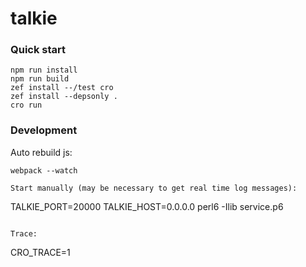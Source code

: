 # talkie

### Quick start

```
npm run install
npm run build
zef install --/test cro
zef install --depsonly .
cro run
```

### Development

Auto rebuild js:
```
webpack --watch

Start manually (may be necessary to get real time log messages):
```
TALKIE_PORT=20000 TALKIE_HOST=0.0.0.0 perl6  -Ilib service.p6
```

Trace:
```
CRO_TRACE=1
```
